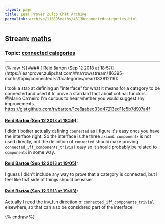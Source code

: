 ```yaml
---
layout: page
title: Lean Prover Zulip Chat Archive 
permalink: archive/116395maths/43130connectedcategories.html
---
```


## Stream: [maths](https://leanprover-community.github.io/archive/116395maths/index.html)
### Topic: [connected categories](https://leanprover-community.github.io/archive/116395maths/43130connectedcategories.html)

---

<base href="https://leanprover.zulipchat.com">
{% raw %}
#### [ Reid Barton (Sep 12 2018 at 18:57)](https://leanprover.zulipchat.com/#narrow/stream/116395-maths/topic/connected%20categories/near/133812119):
<p>I took a stab at defining an "interface" for what it means for a category to be connected and used it to prove a standard fact about cofinal functors. <span class="user-mention" data-user-id="110049">@Mario Carneiro</span> I'm curious to hear whether you would suggest any improvements.<br>
<a href="https://gist.github.com/rwbarton/1ce6aabec33d47213ed11c5b7d907a4f" target="_blank" title="https://gist.github.com/rwbarton/1ce6aabec33d47213ed11c5b7d907a4f">https://gist.github.com/rwbarton/1ce6aabec33d47213ed11c5b7d907a4f</a></p>

#### [ Reid Barton (Sep 12 2018 at 18:59)](https://leanprover.zulipchat.com/#narrow/stream/116395-maths/topic/connected%20categories/near/133812190):
<p>I didn't bother actually defining <code>connected</code> as I figure it's easy once you have the interface right. So the interface is the three <code>axiom</code>s. <code>components</code> is not used directly, but the definition of <code>connected</code> should make proving <code>connected_iff_components_trivial</code> easy so it should probably be related to <code>components</code> in some way.</p>

#### [ Reid Barton (Sep 12 2018 at 19:05)](https://leanprover.zulipchat.com/#narrow/stream/116395-maths/topic/connected%20categories/near/133812479):
<p>I guess I didn't include any way to prove that a category is connected, but I feel like that side of things should be easier</p>

#### [ Reid Barton (Sep 12 2018 at 19:43)](https://leanprover.zulipchat.com/#narrow/stream/116395-maths/topic/connected%20categories/near/133814587):
<p>Actually I need the inv_fun direction of <code>connected_iff_components_trivial</code> elsewhere, so that can also be considered part of the interface</p>


{% endraw %}
